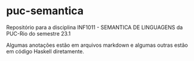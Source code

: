 # puc-semantica

Repositório para a disciplina INF1011 - SEMANTICA DE LINGUAGENS da PUC-Rio do semestre 23.1

Algumas anotações estão em arquivos markdown e algumas outras estão em código Haskell diretamente.
